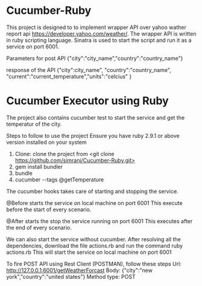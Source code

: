 # Cucumber-Ruby

This project is designed to to implement wrapper API over yahoo wather report api https://developer.yahoo.com/weather/.
The wrapper API is written in ruby scripting language. Sinatra is used to start the script and run it as a service on port 6001.

Parameters for post API
{"city":"city_name","country":"country_name"}

response of the API
{"city":city_name", "country":"country_name", "current":"current_temperature","units":"celcius" }

# Cucumber Executor using Ruby

The project also contains cucumber test to start the service and get the temperatur of the city.

Steps to follow to use the project
Ensure you have ruby 2.9.1 or above version installed on your system 

1. Clone: clone the project from  <git clone https://github.com/simranj/Cucumber-Ruby.git>
2. gem install bundler
3. bundle
4. cucumber --tags @getTemperature

The cucumber hooks takes care of starting and stopping the service. 

@Before starts the service on local machine on port 6001
This execute before the start of every scenario.

@After starts the stop the service running on port 6001
This executes after the end of every scenario.

We can also start the service without cucumber. After resolving all the dependencies, download the file actions.rb and run the command ruby actions.rb
This will start the service on local machine on port 6001

To fire POST API using Rest Client (POSTMAN), follow these steps
Url: http://127.0.0.1:6001/getWeatherForcast
Body: {"city":"new york","country":"united states"}
Method type: POST
